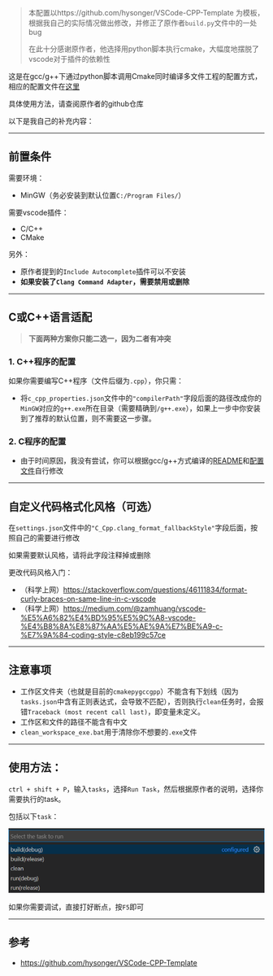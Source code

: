 

> 本配置以https://github.com/hysonger/VSCode-CPP-Template 为模板，根据我自己的实际情况做出修改，并修正了原作者`build.py`文件中的一处bug
>
> 在此十分感谢原作者，他选择用python脚本执行cmake，大幅度地摆脱了vscode对于插件的依赖性

这是在gcc/g++下通过python脚本调用Cmake同时编译多文件工程的配置方式，相应的配置文件在[这里](../cmakepygccgpp) 

具体使用方法，请查阅原作者的github仓库

以下是我自己的补充内容：

---

## 前置条件

需要环境：

* MinGW（务必安装到默认位置`C:/Program Files/`）

需要vscode插件：

* C/C++
* CMake

另外：

* 原作者提到的`Include Autocomplete`插件可以不安装
* **如果安装了`Clang Command Adapter`，需要禁用或删除** 

---

## C或C++语言适配

> **下面两种方案你只能二选一，因为二者有冲突** 

### 1. C++程序的配置

如果你需要编写C++程序（文件后缀为`.cpp`），你只需：

* 将`c_cpp_properties.json`文件中的`"compilerPath"`字段后面的路径改成你的`MinGW`对应的`g++.exe`所在目录（需要精确到`/g++.exe`），如果上一步中你安装到了推荐的默认位置，则不需要这一步骤。

### 2. C程序的配置

* 由于时间原因，我没有尝试，你可以根据gcc/g++方式编译的[README](./README-gcc.md)和[配置文件](../gcc_g++)自行修改

---

## 自定义代码格式化风格（可选）

在`settings.json`文件中的`"C_Cpp.clang_format_fallbackStyle"`字段后面，按照自己的需要进行修改

如果需要默认风格，请将此字段注释掉或删除

更改代码风格入门：

* （科学上网）https://stackoverflow.com/questions/46111834/format-curly-braces-on-same-line-in-c-vscode 
* （科学上网）https://medium.com/@zamhuang/vscode-%E5%A6%82%E4%BD%95%E5%9C%A8-vscode-%E4%B8%8A%E8%87%AA%E5%AE%9A%E7%BE%A9-c-%E7%9A%84-coding-style-c8eb199c57ce 

---

## 注意事项

* 工作区文件夹（也就是目前的`cmakepygccgpp`）不能含有下划线（因为`tasks.json`中含有正则表达式，会导致不匹配），否则执行`clean`任务时，会报错`Traceback (most recent call last)`，即变量未定义。
* 工作区和文件的路径不能含有中文
* `clean_workspace_exe.bat`用于清除你不想要的`.exe`文件

---

## 使用方法：

`ctrl + shift + P`，输入`tasks`，选择`Run Task`，然后根据原作者的说明，选择你需要执行的task。

包括以下`task`：

![tasks](./img/Snipaste_2020-09-13_21-12-22.png)

如果你需要调试，直接打好断点，按`F5`即可

---


## 参考

* https://github.com/hysonger/VSCode-CPP-Template

